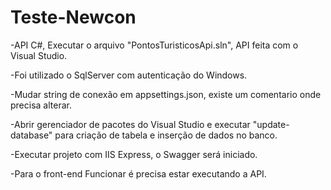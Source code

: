 # Teste-Newcon

-API C#, Executar o arquivo "PontosTuristicosApi.sln", API feita com o Visual Studio.

-Foi utilizado o SqlServer com autenticação do Windows.

-Mudar string de conexão em appsettings.json, existe um comentario onde precisa alterar.

-Abrir gerenciador de pacotes do Visual Studio e executar "update-database" para criação de tabela e inserção de dados no banco.

-Executar projeto com IIS Express, o Swagger será iniciado.

-Para o front-end Funcionar é precisa estar executando a API.
